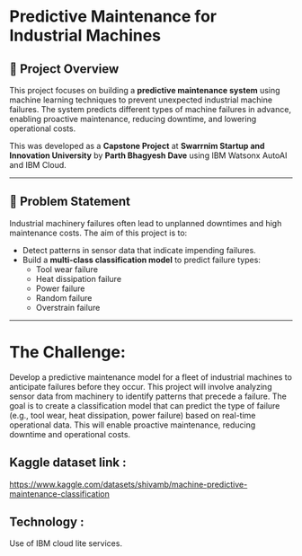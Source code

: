 # Predictive Maintenance for Industrial Machines

## 📌 Project Overview
This project focuses on building a **predictive maintenance system** using machine learning techniques to prevent unexpected industrial machine failures. The system predicts different types of machine failures in advance, enabling proactive maintenance, reducing downtime, and lowering operational costs.

This was developed as a **Capstone Project** at **Swarrnim Startup and Innovation University** by **Parth Bhagyesh Dave** using IBM Watsonx AutoAI and IBM Cloud.

---

## 🚨 Problem Statement
Industrial machinery failures often lead to unplanned downtimes and high maintenance costs. The aim of this project is to:

- Detect patterns in sensor data that indicate impending failures.
- Build a **multi-class classification model** to predict failure types:
  - Tool wear failure
  - Heat dissipation failure
  - Power failure
  - Random failure
  - Overstrain failure

---
# The Challenge:
Develop a predictive maintenance model for a fleet of industrial machines to anticipate failures before they occur. This project will involve analyzing sensor data from machinery to identify patterns that precede a failure. The goal is to create a classification model that can predict the type of failure (e.g., tool wear, heat dissipation, power failure) based on real-time operational data. This will enable proactive maintenance, reducing downtime and operational costs.
## Kaggle dataset link :
https://www.kaggle.com/datasets/shivamb/machine-predictive-maintenance-classification
## Technology :
Use of IBM cloud lite services.
